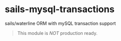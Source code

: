 # sails-mysql-transactions
sails/waterline ORM with mySQL transaction support

> This module is *NOT* production ready.